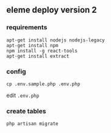 ## eleme deploy version 2

### requirements
```
apt-get install nodejs nodejs-legacy
apt-get install npm
npm install -g react-tools
apt-get install extract
```

### config

```
cp .env.sample.php .env.php
```

edit `.env.php`


### create tables
```
php artisan migrate
```

